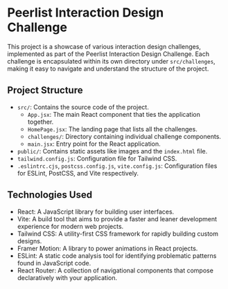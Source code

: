 # Peerlist Interaction Design Challenge

This project is a showcase of various interaction design challenges, implemented as part of the Peerlist Interaction Design Challenge. Each challenge is encapsulated within its own directory under `src/challenges`, making it easy to navigate and understand the structure of the project.

## Project Structure

- `src/`: Contains the source code of the project.
  - `App.jsx`: The main React component that ties the application together.
  - `HomePage.jsx`: The landing page that lists all the challenges.
  - `challenges/`: Directory containing individual challenge components.
  - `main.jsx`: Entry point for the React application.
- `public/`: Contains static assets like images and the `index.html` file.
- `tailwind.config.js`: Configuration file for Tailwind CSS.
- `.eslintrc.cjs`, `postcss.config.js`, `vite.config.js`: Configuration files for ESLint, PostCSS, and Vite respectively.

## Technologies Used

- React: A JavaScript library for building user interfaces.
- Vite: A build tool that aims to provide a faster and leaner development experience for modern web projects.
- Tailwind CSS: A utility-first CSS framework for rapidly building custom designs.
- Framer Motion: A library to power animations in React projects.
- ESLint: A static code analysis tool for identifying problematic patterns found in JavaScript code.
- React Router: A collection of navigational components that compose declaratively with your application.
